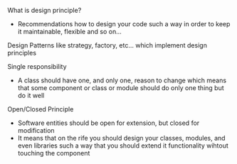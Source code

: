 What is design principle?
- Recommendations how to design your code such a way in order to keep it maintainable, flexible and so on...

Design Patterns like strategy, factory, etc... which implement design principles

Single responsibility
- A class should have one, and only one, reason to change which means that some component or class or module should do only one thing but do it well

Open/Closed Principle
- Software entities should be open for extension, but closed for modification
- It means that on the rife you should design your classes, modules, and even libraries such a way that you should extend it functionality wihtout touching the component